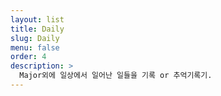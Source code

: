 ```yaml
---
layout: list
title: Daily
slug: Daily
menu: false
order: 4
description: >
  Major외에 일상에서 일어난 일들을 기록 or 추억기록기.
---
```


